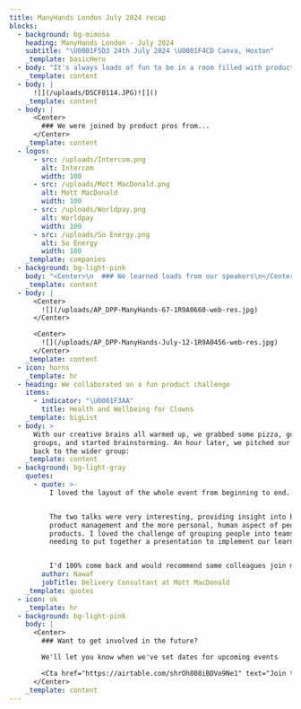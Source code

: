 ```yaml
---
title: ManyHands London July 2024 recap
blocks:
  - background: bg-mimosa
    heading: ManyHands London - July 2024
    subtitle: "\U0001F5D3️ 24th July 2024 \U0001F4CD Canva, Hoxton"
    _template: basicHero
  - body: "It's always loads of fun to be in a room filled with product pros to work on a fictional brief. We're constantly blown away by the creativity and camaraderie that people bring to our silly product challenges.\n\nMassive thank you to everyone who came along to our July event. \U0001F64C\n"
    _template: content
  - body: |
      ![](/uploads/DSCF0114.JPG)![]()
    _template: content
  - body: |
      <Center>
        ### We were joined by product pros from...
      </Center>
    _template: content
  - logos:
      - src: /uploads/Intercom.png
        alt: Intercom
        width: 100
      - src: /uploads/Mott MacDonald.png
        alt: Mott MacDonald
        width: 100
      - src: /uploads/Worldpay.png
        alt: Worldpay
        width: 100
      - src: /uploads/So Energy.png
        alt: So Energy
        width: 180
    _template: companies
  - background: bg-light-pink
    body: "<Center>\n  ### We learned loads from our speakers\n</Center>\n\n<Center>\n  ![](</uploads/ManyHands July 2024 (3).png>)\n</Center>\n\nJessica Edwards from [Canva](https://www.canva.com/),\_told us about 'The art of the prototype' from her interesting perspective from  software developer to creative technologist.\n\nTrenton Moss, the brilliant bestselling author from [Team Sterka](https://sterka.team/) gave us a masterclass on emotional intelligence.\n"
    _template: content
  - body: |
      <Center>
        ![](/uploads/AP_DPP-ManyHands-67-1R9A0660-web-res.jpg)
      </Center>

      <Center>
        ![](/uploads/AP_DPP-ManyHands-July-12-1R9A0456-web-res.jpg)
      </Center>
    _template: content
  - icon: horns
    _template: hr
  - heading: We collaborated on a fun product challenge
    items:
      - indicator: "\U0001F3AA"
        title: Health and Wellbeing for Clowns
    _template: bigList
  - body: >
      With our creative brains all warmed up, we grabbed some pizza, got into
      groups, and started brainstorming. An hour later, we pitched our ideas
      back to the wider group:
    _template: content
  - background: bg-light-gray
    quotes:
      - quote: >-
          I loved the layout of the whole event from beginning to end. 


          The two talks were very interesting, providing insight into both
          product management and the more personal, human aspect of people and
          products. I loved the challenge of grouping people into teams and
          needing to put together a presentation to implement our learnings. 


          I'd 100% come back and would recommend some colleagues join me too!
        author: Nawaf
        jobTitle: Delivery Consultant at Mott MacDonald
    _template: quotes
  - icon: ok
    _template: hr
  - background: bg-light-pink
    body: |
      <Center>
        ### Want to get involved in the future?

        We'll let you know when we've set dates for upcoming events

        <Cta href="https://airtable.com/shrOh808iBDVo9Ne1" text="Join the list" />
      </Center>
    _template: content
---
```



